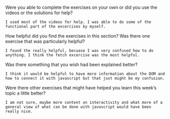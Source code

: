 Were you able to complete the exercises on your own or did you use the
videos or the solutions for help?

    I used most of the videos for help. I was able to do some of the functional part of the excercises by myself.

How helpful did you find the exercises in this section? Was there one
exercise that was particularly helpful?

    I found the really helpful, becuase I was very confused how to do anything. I think the fetch excercise was the most helpful.

Was there something that you wish had been explained better?

    I think it would be helpful to have more information about the DOM and how to connect it with javascript but that just might be my confusion.

Were there other exercises that might have helped you learn this week’s
topic a little better?

    I am not sure, maybe more content on interactivity and what more of a general view of what can be done with javascript would have been really nice.
